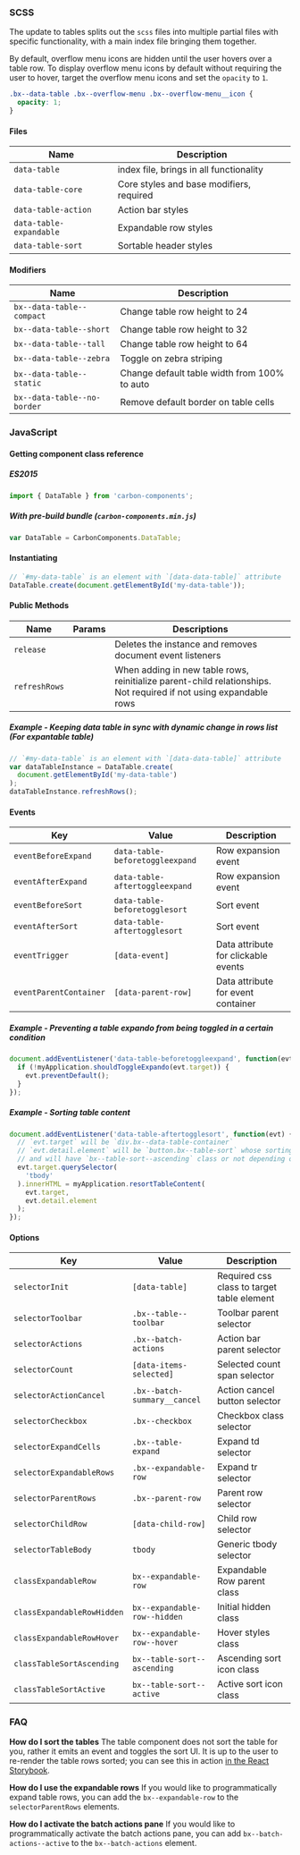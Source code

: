 ### SCSS

The update to tables splits out the `scss` files into multiple partial files
with specific functionality, with a main index file bringing them together.

By default, overflow menu icons are hidden until the user hovers over a table
row. To display overflow menu icons by default without requiring the user to
hover, target the overflow menu icons and set the `opacity` to `1`.

```css
.bx--data-table .bx--overflow-menu .bx--overflow-menu__icon {
  opacity: 1;
}
```

#### Files

| Name                    | Description                              |
| ----------------------- | ---------------------------------------- |
| `data-table`            | index file, brings in all functionality  |
| `data-table-core`       | Core styles and base modifiers, required |
| `data-table-action`     | Action bar styles                        |
| `data-table-expandable` | Expandable row styles                    |
| `data-table-sort`       | Sortable header styles                   |

#### Modifiers

| Name                        | Description                                  |
| --------------------------- | -------------------------------------------- |
| `bx--data-table--compact`   | Change table row height to 24                |
| `bx--data-table--short`     | Change table row height to 32                |
| `bx--data-table--tall`      | Change table row height to 64                |
| `bx--data-table--zebra`     | Toggle on zebra striping                     |
| `bx--data-table--static`    | Change default table width from 100% to auto |
| `bx--data-table--no-border` | Remove default border on table cells         |

### JavaScript

#### Getting component class reference

##### ES2015

```javascript
import { DataTable } from 'carbon-components';
```

##### With pre-build bundle (`carbon-components.min.js`)

```javascript
var DataTable = CarbonComponents.DataTable;
```

#### Instantiating

```javascript
// `#my-data-table` is an element with `[data-data-table]` attribute
DataTable.create(document.getElementById('my-data-table'));
```

#### Public Methods

| Name          | Params | Descriptions                                                                                                      |
| ------------- | ------ | ----------------------------------------------------------------------------------------------------------------- |
| `release`     |        | Deletes the instance and removes document event listeners                                                         |
| `refreshRows` |        | When adding in new table rows, reinitialize parent-child relationships. Not required if not using expandable rows |

##### Example - Keeping data table in sync with dynamic change in rows list (For expantable table)

```javascript
// `#my-data-table` is an element with `[data-data-table]` attribute
var dataTableInstance = DataTable.create(
  document.getElementById('my-data-table')
);
dataTableInstance.refreshRows();
```

#### Events

| Key                    | Value                           | Description                         |
| ---------------------- | ------------------------------- | ----------------------------------- |
| `eventBeforeExpand`    | `data-table-beforetoggleexpand` | Row expansion event                 |
| `eventAfterExpand`     | `data-table-aftertoggleexpand`  | Row expansion event                 |
| `eventBeforeSort`      | `data-table-beforetogglesort`   | Sort event                          |
| `eventAfterSort`       | `data-table-aftertogglesort`    | Sort event                          |
| `eventTrigger`         | `[data-event]`                  | Data attribute for clickable events |
| `eventParentContainer` | `[data-parent-row]`             | Data attribute for event container  |

##### Example - Preventing a table expando from being toggled in a certain condition

```javascript
document.addEventListener('data-table-beforetoggleexpand', function(evt) {
  if (!myApplication.shouldToggleExpando(evt.target)) {
    evt.preventDefault();
  }
});
```

##### Example - Sorting table content

```javascript
document.addEventListener('data-table-aftertogglesort', function(evt) {
  // `evt.target` will be `div.bx--data-table-container`
  // `evt.detail.element` will be `button.bx--table-sort` whose sorting is changed,
  // and will have `bx--table-sort--ascending` class or not depending on the sorting state
  evt.target.querySelector(
    'tbody'
  ).innerHTML = myApplication.resortTableContent(
    evt.target,
    evt.detail.element
  );
});
```

#### Options

| Key                        | Value                        | Description                                |
| -------------------------- | ---------------------------- | ------------------------------------------ |
| `selectorInit`             | `[data-table]`               | Required css class to target table element |
| `selectorToolbar`          | `.bx--table--toolbar`        | Toolbar parent selector                    |
| `selectorActions`          | `.bx--batch-actions`         | Action bar parent selector                 |
| `selectorCount`            | `[data-items-selected]`      | Selected count span selector               |
| `selectorActionCancel`     | `.bx--batch-summary__cancel` | Action cancel button selector              |
| `selectorCheckbox`         | `.bx--checkbox`              | Checkbox class selector                    |
| `selectorExpandCells`      | `.bx--table-expand`          | Expand td selector                         |
| `selectorExpandableRows`   | `.bx--expandable-row`        | Expand tr selector                         |
| `selectorParentRows`       | `.bx--parent-row`            | Parent row selector                        |
| `selectorChildRow`         | `[data-child-row]`           | Child row selector                         |
| `selectorTableBody`        | `tbody`                      | Generic tbody selector                     |
| `classExpandableRow`       | `bx--expandable-row`         | Expandable Row parent class                |
| `classExpandableRowHidden` | `bx--expandable-row--hidden` | Initial hidden class                       |
| `classExpandableRowHover`  | `bx--expandable-row--hover`  | Hover styles class                         |
| `classTableSortAscending`  | `bx--table-sort--ascending`  | Ascending sort icon class                  |
| `classTableSortActive`     | `bx--table-sort--active`     | Active sort icon class                     |

### FAQ

**How do I sort the tables** The table component does not sort the table for
you, rather it emits an event and toggles the sort UI. It is up to the user to
re-render the table rows sorted; you can see this in action
[in the React Storybook](http://react.carbondesignsystem.com/?selectedKind=DataTable&selectedStory=with%20sorting&full=0&addons=1&stories=1&panelRight=0&addonPanel=storybook%2Factions%2Factions-panel).

**How do I use the expandable rows** If you would like to programmatically
expand table rows, you can add the `bx--expandable-row` to the
`selectorParentRows` elements.

**How do I activate the batch actions pane** If you would like to
programmatically activate the batch actions pane, you can add
`bx--batch-actions--active` to the `bx--batch-actions` element.
